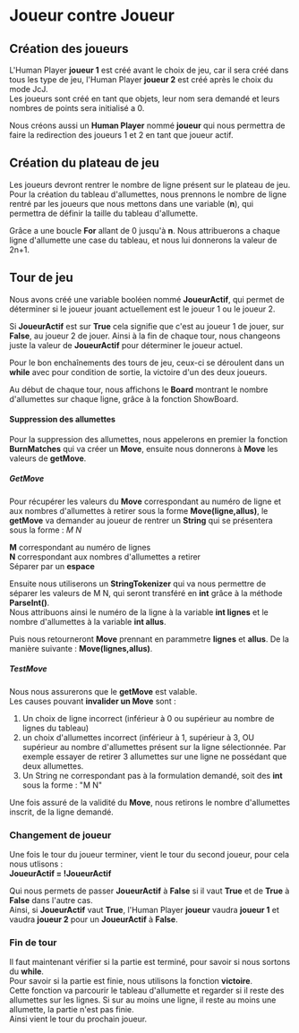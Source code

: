 **Joueur contre Joueur**
==

Création des joueurs
-
L'Human Player **joueur 1** est créé avant le choix de jeu, car il sera créé dans tous les type de jeu, l'Human Player **joueur 2** est créé après le choix du mode JcJ.  
Les joueurs sont créé en tant que objets, leur nom sera demandé et leurs nombres de points sera initialisé a 0.

Nous créons aussi un **Human Player** nommé **joueur** qui nous permettra de faire la redirection des joueurs 1 et 2 en tant que joueur actif.

Création du plateau de jeu
-
Les joueurs devront rentrer le nombre de ligne présent sur le plateau de jeu.
Pour la création du tableau d'allumettes, nous prennons le nombre de ligne rentré par les joueurs que nous mettons dans une variable (**n**), qui permettra de définir la taille du tableau d'allumette.

Grâce a une boucle **For** allant de 0 jusqu'à **n**. Nous attribuerons a chaque ligne d'allumette une case du tableau, et nous lui donnerons la valeur de 2n+1.

Tour de jeu
-
Nous avons créé une variable booléen nommé **JoueurActif**, qui permet de déterminer si le joueur jouant actuellement est le joueur 1 ou le joueur 2.

Si **JoueurActif** est sur **True** cela signifie que c'est au joueur 1 de jouer, sur **False**, au joueur 2 de jouer. Ainsi à la fin de chaque tour, nous changeons juste la valeur de **JoueurActif** pour déterminer le joueur actuel.

Pour le bon enchaînements des tours de jeu, ceux-ci se déroulent dans un **while** avec pour condition de sortie, la victoire d'un des deux joueurs.

Au début de chaque tour, nous affichons le **Board** montrant le nombre d'allumettes sur chaque ligne, grâce à la fonction ShowBoard.

#### **Suppression des allumettes** #
Pour la suppression des allumettes, nous appelerons en premier la fonction **BurnMatches** qui va créer un **Move**, ensuite nous donnerons à **Move** les valeurs de **getMove**.

##### GetMove #
Pour récupérer les valeurs du **Move** correspondant au numéro de ligne et aux nombres d'allumettes à retirer sous la forme **Move(ligne,allus)**, le **getMove** va demander au joueur de rentrer un **String** qui se présentera sous la forme :  _M N_

**M** correspondant au numéro de lignes  
**N** correspondant aux nombres d'allumettes a retirer  
Séparer par un **espace**

Ensuite nous utiliserons un **StringTokenizer** qui va nous permettre de séparer les valeurs de M N, qui seront transféré en **int** grâce à la méthode **ParseInt()**.  
Nous attribuons ainsi le numéro de la ligne à la variable **int lignes** et le nombre d'allumettes à la variable **int allus**.

Puis nous retourneront **Move** prennant en parammetre **lignes** et **allus**. De la manière suivante : **Move(lignes,allus)**.

##### TestMove #
Nous nous assurerons que le **getMove** est valable.  
Les causes pouvant **invalider un Move** sont :
1. Un choix de ligne incorrect (inférieur à 0 ou supérieur au nombre de lignes du tableau)
2. un choix d'allumettes incorrect (inférieur à 1, supérieur à 3, OU supérieur au nombre d'allumettes présent sur la ligne sélectionnée. Par exemple essayer de retirer 3 allumettes sur une ligne ne possédant que deux allumettes.
3. Un String ne correspondant pas à la formulation demandé, soit des **int** sous la forme : "M N"

Une fois assuré de la validité du **Move**, nous retirons le nombre d'allumettes inscrit, de la ligne demandé.

### **Changement de joueur** #
Une fois le tour du joueur terminer, vient le tour du second joueur, pour cela nous utlisons :  
**JoueurActif = !JoueurActif**

Qui nous permets de passer **JoueurActif** à **False** si il vaut **True** et de **True** à **False** dans l'autre cas.  
Ainsi, si **JoueurActif** vaut **True**, l'Human Player **joueur** vaudra **joueur 1** et vaudra **joueur 2** pour un **JoueurActif** à **False**.

### **Fin de tour** #

Il faut maintenant vérifier si la partie est terminé, pour savoir si nous sortons du **while**.  
Pour savoir si la partie est finie, nous utilisons la fonction **victoire**.  
Cette fonction va parcourir le tableau d'allumette et regarder si il reste des allumettes sur les lignes. Si sur au moins une ligne, il reste au moins une allumette, la partie n'est pas finie.  
Ainsi vient le tour du prochain joueur.